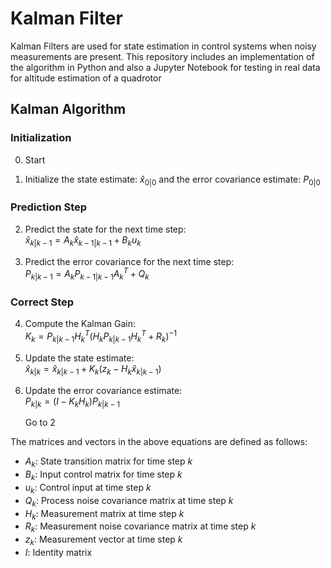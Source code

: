 # Kalman Filter
Kalman Filters are used for state estimation in control systems when noisy measurements are present. This repository includes an implementation of the algorithm in Python and also a Jupyter Notebook for testing in real data for altitude estimation of a quadrotor

## Kalman Algorithm

### Initialization
0. Start

1. Initialize the state estimate: $`\hat{x}_{0|0}`$ and the error covariance estimate: $`P_{0|0}`$

### Prediction Step

2. Predict the state for the next time step:<br>
   $`\hat{x}_{k|k-1} = A_k \hat{x}_{k-1|k-1} + B_k u_k`$
   
3. Predict the error covariance for the next time step:<br>
   $`P_{k|k-1} = A_k P_{k-1|k-1} A_k^T + Q_k`$

### Correct Step

4. Compute the Kalman Gain:<br>
   $`K_k = P_{k|k-1} H_k^T (H_k P_{k|k-1} H_k^T + R_k)^{-1}`$

5. Update the state estimate:<br>
   $`\hat{x}_{k|k} = \hat{x}_{k|k-1} + K_k(z_k - H_k \hat{x}_{k|k-1})`$

6. Update the error covariance estimate: <br>
   $`P_{k|k} = (I - K_k H_k)P_{k|k-1}`$
   
      Go to 2


The matrices and vectors in the above equations are defined as follows:

- $`A_k`$: State transition matrix for time step $`k`$
- $`B_k`$: Input control matrix for time step $`k`$
- $`u_k`$: Control input at time step $`k`$
- $`Q_k`$: Process noise covariance matrix at time step $`k`$
- $`H_k`$: Measurement matrix at time step $`k`$
- $`R_k`$: Measurement noise covariance matrix at time step $`k`$
- $`z_k`$: Measurement vector at time step $`k`$
- $`I`$: Identity matrix
